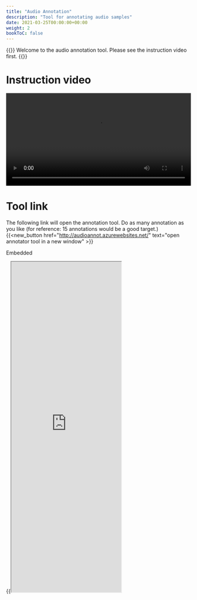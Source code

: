 ```yaml
---
title: "Audio Annotation"
description: "Tool for annotating audio samples"
date: 2021-03-25T00:00:00+00:00
weight: 2
bookToC: false
---
```


{{<hint info>}}
Welcome to the audio annotation tool. Please see the instruction video first.
{{</hint>}}
# Instruction video
<video controls width="100%">
    <source src="/videos/audio_annotation_V3.mp4" type="video/mp4">
</video>

# Tool link
The following link will open the annotation tool. Do as many annotation as you like (for reference: 15 annotations would be a good target.)
{{<new_button href="http://audioannot.azurewebsites.net/" text="open annotator tool in a new window" >}} 

Embedded

{{<iframe src="http://audioannot.azurewebsites.net/" height="900" >}}
